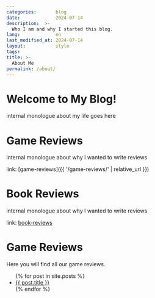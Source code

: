 ```yaml
---
categories:       blog
date:             2024-07-14
description:  >-
  Who I am and why I started this blog.
lang:             en
last_modified_at: 2024-07-14
layout:           style
tags:
title: >-
  About Me
permalink: /about/
---
```


# Welcome to My Blog!

internal monologue about my life goes here

# Game Reviews

internal monologue about why I wanted to write reviews

link: [game-reviews]({{ '/game-reviews/' | relative_url }})

# Book Reviews

internal monologue about why I wanted to write reviews
 
link: [book-reviews](https://www.yougao.dev/Blog/book-reviews/)

<h1>Game Reviews</h1>
<p>Here you will find all our game reviews.</p>

<ul>
  {% for post in site.posts %}
    <li>
      <a href="{{ post.url | prepend: site.baseurl }}">{{ post.title }}</a>
    </li>
  {% endfor %}
</ul>
